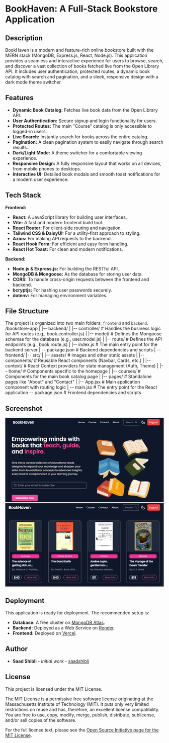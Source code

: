 # BookHaven: A Full-Stack Bookstore Application

## Description

BookHaven is a modern and feature-rich online bookstore built with the MERN stack (MongoDB, Express.js, React, Node.js). This application provides a seamless and interactive experience for users to browse, search, and discover a vast collection of books fetched live from the Open Library API. It includes user authentication, protected routes, a dynamic book catalog with search and pagination, and a sleek, responsive design with a dark mode theme switcher.

## Features

- **Dynamic Book Catalog:** Fetches live book data from the Open Library API.
- **User Authentication:** Secure signup and login functionality for users.
- **Protected Routes:** The main "Course" catalog is only accessible to logged-in users.
- **Live Search:** Instantly search for books across the entire catalog.
- **Pagination:** A clean pagination system to easily navigate through search results.
- **Dark/Light Mode:** A theme switcher for a comfortable viewing experience.
- **Responsive Design:** A fully responsive layout that works on all devices, from mobile phones to desktops.
- **Interactive UI:** Detailed book modals and smooth toast notifications for a modern user experience.

## Tech Stack

**Frontend:**
- **React:** A JavaScript library for building user interfaces.
- **Vite:** A fast and modern frontend build tool.
- **React Router:** For client-side routing and navigation.
- **Tailwind CSS & DaisyUI:** For a utility-first approach to styling.
- **Axios:** For making API requests to the backend.
- **React Hook Form:** For efficient and easy form handling.
- **React Hot Toast:** For clean and modern notifications.

**Backend:**
- **Node.js & Express.js:** For building the RESTful API.
- **MongoDB & Mongoose:** As the database for storing user data.
- **CORS:** To handle cross-origin requests between the frontend and backend.
- **bcryptjs:** For hashing user passwords securely.
- **dotenv:** For managing environment variables.

## File Structure

The project is organized into two main folders: `frontend` and `backend`.
/bookstore-app
|
|-- backend/
|   |-- controller/       # Handles the business logic for API routes (e.g., book.controller.js)
|   |-- model/            # Defines the Mongoose schemas for the database (e.g., user.model.js)
|   |-- route/            # Defines the API endpoints (e.g., book.route.js)
|   |-- index.js          # The main entry point for the backend server
|   -- package.json      # Backend dependencies and scripts | -- frontend/
|-- src/
|   |-- assets/       # Images and other static assets
|   |-- components/   # Reusable React components (Navbar, Cards, etc.)
|   |-- context/      # React Context providers for state management (Auth, Theme)
|   |-- home/         # Components specific to the homepage
|   |-- courses/      # Components for the main book catalog page
|   |-- pages/        # Standalone pages like "About" and "Contact"
|   |-- App.jsx       # Main application component with routing logic
|   -- main.jsx      # The entry point for the React application -- package.json      # Frontend dependencies and scripts

## Screenshot

![BookHaven Screenshot](./s1.png)
![BookHaven Screenshot](./s2.png)


## Deployment

This application is ready for deployment. The recommended setup is:
- **Database:** A free cluster on [MongoDB Atlas](https://www.mongodb.com/cloud/atlas).
- **Backend:** Deployed as a Web Service on [Render](https://render.com/).
- **Frontend:** Deployed on [Vercel](https://vercel.com/).

## Author

- **Saad Shibli** - *Initial work* - [saadshibli](https://github.com/saadshibli)

## License

This project is licensed under the MIT License.

The MIT License is a permissive free software license originating at the Massachusetts Institute of Technology (MIT). It puts only very limited restrictions on reuse and has, therefore, an excellent license compatibility. You are free to use, copy, modify, merge, publish, distribute, sublicense, and/or sell copies of the software.

For the full license text, please see the [Open Source Initiative page for the MIT License](https://opensource.org/licenses/MIT).

